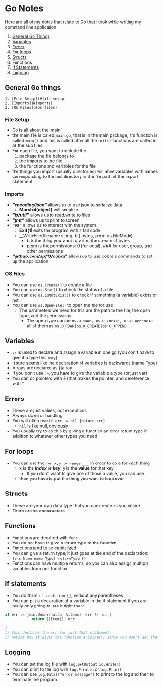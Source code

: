 # Go Notes
Here are all of my notes that relate to Go that I took while writing my command line application
  1. [General Go Things](#general-go-things)
  2. [Variables](#variables)
  3. [Errors](#errors)
  4. [For loops](#for-loops)
  5. [Structs](#structs)
  6. [Functions](#functions)
  7. [If Statements](#if-statements)
  8. [Logging](#logging)




## General Go things
    1. [File Setup](#file-setup)
    2. [Imports](#imports)
    3. [OS Files](#os-files)

### File Setup
- Go is all about the 'main'
- the main file is called `main.go`, that is in the main package, it's function is called `main()` and this is called after all the `init()` functions are called in all the sub files
- For each file, you want to include the
  1. package the file belongs to
  2. the imports to the file
  3. the functions and variables for the file
- the things you import (usually directories) will ahve variables with names corresponding to the last directory in the file path of the import statement

### Imports
- ___"encoding/json"___ allows us to use json to serialize data
  - __Marshal(object)__ will serialize
- ___"io/util"___ allows us to read/write to files
- ___"fmt"___ allows us to print to screen
- ___"os"___ allows us to interact with the system
  - __Exit(1)__ exits the program with a fail code
  - __WrtieFile(filename string, b []bytes, perm os.FileMode)
    - b is the thing you want to write, the stream of bytes
    - perm is the permissions: 0 (for octal), ### for user, group, and other permissions
- ___"github.com/spf13/cobra"___ allows us to use cobra's commands to set up the application

### OS Files
- You can use `os.Create()` to create a file
- You can use `os.Stat()` to check the status of a file
- You can use `os.IsNotExist()` to check if something (a variable) exists or not
- You can use `os.OpenFile()` to open the file for use
  - The parameters we need for this are the path to the file, the open type, and the permissions: 
    - The open type can be `os.O_RDWR, os.O_CREATE, os.O_APPEND` or all of them as `os.O_RDWR|os.O_CREATE|os.O_APPEND`

## Variables
- `:=` is used to declare and assign a variable in one go (you don't have to give it a type this way)
- It sure seems like the declaration of variables is backwards (name Type)
- Arrays are declared as []array
- If you don't use `:=`, you have to give the variable a type (or just var)
- You can do pointers with & (that makes the pointer) and dereference with *



## Errors
- These are just values, not exceptions
- Always do error handling
- You will often use `if err != nil {return err}`
  - `nil` is like null, obviously
- You usually try to do this by giving a function an error return type in addition to whatever other types you need



## For loops
- You can use the `for x,y := range ___` in order to do a for each thing
  - x is the ___index___ or ___key___, y is the __value__ for that key
    - If you don't want to give one of those a value, you can use `_`
  - then you have to put the thing you want to loop over



## Structs
- These are your own data type that you can create as you desire
- There are no constructors



## Functions
- Functions are decalred with `func`
- You do not have to give a return type to the function
- Functions tend to be capitalized 
- You can give a return type, it just goes at the end of the declaration: `func Name(name Type) returnType {}`
- Functions can have multiple returns, so you can also assign multiple variables from one function



## If statements
- You do them `if condition {}`, without any parentheses
- You can put a declaration of a variable in the if statement if you are really only going to use it right then:
```go
if err := json.Unmarshal(b, &items); err != nil {
            return []Item{}, err
                
}
// this declares the err for just that statement
// notice how it gives the function a pointer, since you don't get that info from running the function when it is in the if statement
```

## Logging
- You can set the log file with `log.SetOutput(io.Writer)`
- You can print to the log with `log.Println` or `log.Printf`
- You can use `log.Fatal("error message")` to print to the log and then to terminate the program



